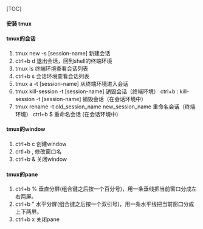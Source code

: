 [TOC]

#### **安装 tmux**

#### **tmux的会话**

1. tmux new -s [session-name] 新建会话
2. ctrl+b d 退出会话，回到shell的终端环境
3. tmux ls 终端环境查看会话列表
4. ctrl+b s 会话环境查看会话列表
5. tmux a -t [session-name] 从终端环境进入会话
6. tmux kill-session -t [session-name] 销毁会话（终端环境） ctrl+b : kill-session -t [session-name] 销毁会话（在会话环境中）
7. tmux rename -t old_session_name new_session_name 重命名会话（终端环境） ctrl+b $ 重命名会话 (在会话环境中)

#### **tmux的window**

1. ctrl+b c 创建window
2. crtl+b , 修改窗口名
3. ctrl+b & 关闭window

#### **tmux的pane**

1. ctrl+b % 垂直分屏(组合键之后按一个百分号)，用一条垂线把当前窗口分成左右两屏。
2. ctrl+b " 水平分屏(组合键之后按一个双引号)，用一条水平线把当前窗口分成上下两屏。
3. ctrl+b x 关闭pane